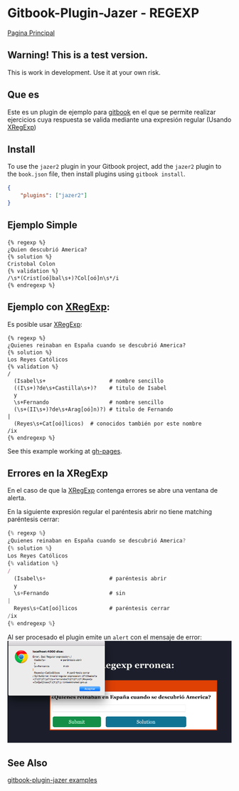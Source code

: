 # Gitbook-Plugin-Jazer - REGEXP

[Pagina Principal](http://sokartema.github.io/gitbook-plugin-jazer)

## Warning! This is a test version.

This is work in development. Use it at your own risk.

## Que es

Este es un plugin de ejemplo para [gitbook](https://www.gitbook.com)
en el que se permite realizar
ejercicios cuya respuesta se valida mediante una expresión regular
(Usando [XRegExp](http://xregexp.com/))

## Install


To use the `jazer2` plugin in your Gitbook project, add the `jazer2` 
plugin to the `book.json` file, then install plugins using `gitbook install`.

```json
{
    "plugins": ["jazer2"]
}
```

## Ejemplo Simple

```
{% regexp %}
¿Quien descubrió America?
{% solution %}
Cristobal Colon
{% validation %}
/\s*(Crist[oó]bal\s+)?Col[oó]n\s*/i
{% endregexp %}
```
## Ejemplo con [XRegExp](http://xregexp.com/):

Es posible usar [XRegExp](http://xregexp.com/):

```
{% regexp %}
¿Quienes reinaban en España cuando se descubrió America?
{% solution %}
Los Reyes Católicos
{% validation %}
/
  (Isabel\s+                    # nombre sencillo
  ((I\s+)?de\s+Castilla\s+)?    # titulo de Isabel
  y
  \s+Fernando                   # nombre sencillo
  (\s+(II\s+)?de\s+Arag[oó]n)?) # titulo de Fernando
|
  (Reyes\s+Cat[oó]licos)  # conocidos también por este nombre
/ix
{% endregexp %}
```

See this example working at [gh-pages](http://ull-esit-gradoii-tfg.github.io/regexp-gbp/).

## Errores en la XRegExp

En el caso de que la [XRegExp](http://xregexp.com/) contenga errores
se abre una ventana de alerta.

En la siguiente expresión regular el paréntesis abrir no tiene matching paréntesis cerrar:

```javascript
{% regexp %}
¿Quienes reinaban en España cuando se descubrió America?
{% solution %}
Los Reyes Católicos
{% validation %}
/
  (Isabel\s+                    # paréntesis abrir
  y
  \s+Fernando                   # sin
|
  Reyes\s+Cat[oó]licos          # paréntesis cerrar
/ix
{% endregexp %}
```

Al ser procesado el plugin emite un `alert` con el mensaje de error:
![error message: bad regexp](https://raw.githubusercontent.com/ULL-ESIT-GRADOII-TFG/gitbook-plugin-jazer/casiano/assets/regexpwitherror.png)

## See Also

[gitbook-plugin-jazer examples](http://ull-esit-gradoii-tfg.github.io/regexp-gbp/)
